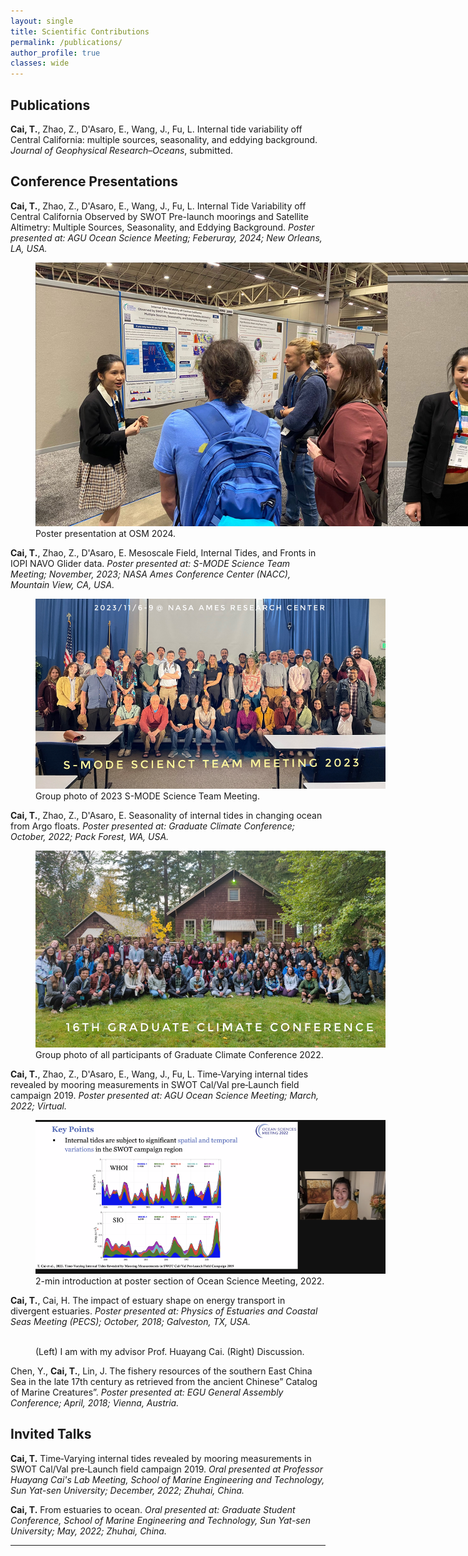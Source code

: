 ```yaml
---
layout: single
title: Scientific Contributions
permalink: /publications/
author_profile: true
classes: wide
---
```


## Publications

**Cai, T.**, Zhao, Z., D'Asaro, E., Wang, J., Fu, L. Internal tide variability off Central California: multiple sources, seasonality, and eddying background. *Journal of Geophysical Research&ndash;Oceans*, submitted.



## Conference Presentations
**Cai, T.**, Zhao, Z., D'Asaro, E., Wang, J., Fu, L. Internal Tide Variability off Central California Observed by SWOT Pre-launch moorings and Satellite Altimetry: Multiple Sources, Seasonality, and Eddying Background. *Poster presented at: AGU Ocean Science Meeting; Feberuray, 2024; New Orleans, LA, USA.*

<figure style="width: 1200px" class="align-center">
  <img src="/assets/images/OSM2024.jpg" alt="">
  <figcaption> Poster presentation at OSM 2024.</figcaption>
</figure> 


**Cai, T.**, Zhao, Z., D'Asaro, E. Mesoscale Field, Internal Tides, and Fronts in IOPI NAVO Glider data. *Poster presented at: S-MODE Science Team Meeting; November, 2023; NASA Ames Conference Center (NACC), Mountain View, CA, USA.* 

<figure style="width: 560px" class="align-center">
  <img src="/assets/images/SMODE_2023.jpg" alt="">
  <figcaption> Group photo of 2023 S-MODE Science Team Meeting.</figcaption>
</figure> 

**Cai, T.**, Zhao, Z., D'Asaro, E. Seasonality of internal tides in changing ocean from Argo floats. *Poster presented at: Graduate Climate Conference; October, 2022; Pack Forest, WA, USA.* 

<figure style="width: 560px" class="align-center">
  <img src="/assets/images/GCC_2022.JPG" alt="">
  <figcaption> Group photo of all participants of Graduate Climate Conference 2022.</figcaption>
</figure> 

**Cai, T.**, Zhao, Z., D'Asaro, E., Wang, J., Fu, L. Time‑Varying internal tides revealed by mooring measurements in SWOT Cal/Val pre‑Launch field campaign 2019. *Poster presented at: AGU Ocean Science Meeting; March, 2022; Virtual.*

<figure style="width: 560px" class="align-center">
  <img src="/assets/images/OSM_22_Screenshot.png" alt="">
  <figcaption>2-min introduction at poster section of Ocean Science Meeting, 2022.</figcaption>
</figure> 

**Cai, T.**, Cai, H. The impact of estuary shape on energy transport in divergent estuaries. *Poster presented at: Physics of Estuaries and Coastal Seas Meeting (PECS); October, 2018; Galveston, TX, USA.*

<figure style="width: 560px" class="align-center">
  <img src="/assets/images/PECS.jpg" alt="">
  <figcaption> (Left) I am with my advisor Prof. Huayang Cai. (Right) Discussion. </figcaption>
</figure> 

Chen, Y., **Cai, T.**, Lin, J. The fishery resources of the southern East China Sea in the late 17th century as retrieved from the ancient Chinese” Catalog of Marine Creatures”. *Poster presented at: EGU General Assembly Conference; April, 2018; Vienna, Austria.*



## Invited Talks
**Cai, T.** Time‑Varying internal tides revealed by mooring measurements in SWOT Cal/Val pre‑Launch field campaign 2019. *Oral presented at Professor Huayang Cai's Lab Meeting, School of Marine Engineering and Technology, Sun Yat-sen University; December, 2022; Zhuhai, China.*

**Cai, T.** From estuaries to ocean. *Oral presented at: Graduate Student Conference, School of Marine Engineering and Technology, Sun Yat-sen University; May, 2022; Zhuhai, China.*

---
